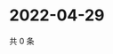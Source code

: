# 2022-04-29

共 0 条

<!-- BEGIN WEIBO -->
<!-- 最后更新时间 Fri Apr 29 2022 00:24:36 GMT+0800 (China Standard Time) -->

<!-- END WEIBO -->
